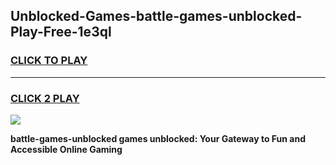 
## Unblocked-Games-battle-games-unblocked-Play-Free-1e3ql
<h3>
<a href="https://premium76.site?title=battle-games-unblocked&ref=15A">CLICK TO PLAY</a></h3>
<hr>

<h3>
<a href="https://premium76.site?title=battle-games-unblocked&ref=15A">CLICK 2 PLAY</a>
  
</h3>

<a href="https://premium76.site?title=battle-games-unblocked&ref=15A"><img src="https://clearcache.store/games.png"></a>


**battle-games-unblocked games unblocked: Your Gateway to Fun and Accessible Online Gaming**
